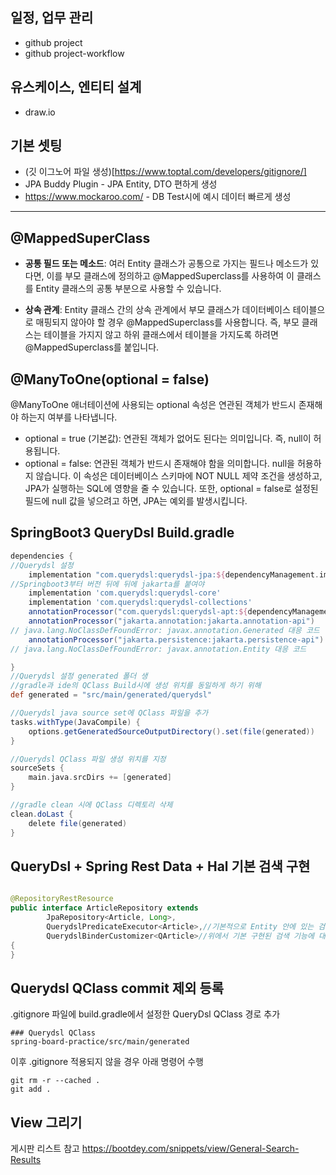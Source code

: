 ## 일정, 업무 관리

* github project
* github project-workflow

## 유스케이스, 엔티티 설계

* draw.io

## 기본 셋팅

* (깃 이그노어 파일 생성)[https://www.toptal.com/developers/gitignore/]
* JPA Buddy Plugin - JPA Entity, DTO 편하게 생성
* https://www.mockaroo.com/ - DB Test시에 예시 데이터 빠르게 생성

---

## @MappedSuperClass


* **공통 필드 또는 메소드**: 여러 Entity 클래스가 공통으로 가지는 필드나 메소드가 있다면, 이를 부모 클래스에 정의하고 @MappedSuperclass를 사용하여 이 클래스를 Entity 클래스의 공통 부분으로 사용할 수 있습니다.

* **상속 관계**: Entity 클래스 간의 상속 관계에서 부모 클래스가 데이터베이스 테이블으로 매핑되지 않아야 할 경우 @MappedSuperclass를 사용합니다. 즉, 부모 클래스는 테이블을 가지지 않고 하위 클래스에서 테이블을 가지도록 하려면 @MappedSuperclass를 붙입니다.

## @ManyToOne(optional = false)

@ManyToOne 애너테이션에 사용되는 optional 속성은 연관된 객체가 반드시 존재해야 하는지 여부를 나타냅니다.

* optional = true (기본값): 연관된 객체가 없어도 된다는 의미입니다. 즉, null이 허용됩니다.
* optional = false: 연관된 객체가 반드시 존재해야 함을 의미합니다. null을 허용하지 않습니다.
이 속성은 데이터베이스 스키마에 NOT NULL 제약 조건을 생성하고, JPA가 실행하는 SQL에 영향을 줄 수 있습니다. 또한, optional = false로 설정된 필드에 null 값을 넣으려고 하면, JPA는 예외를 발생시킵니다.

## SpringBoot3 QueryDsl Build.gradle

```groovy
dependencies {
//Querydsl 설정
    implementation "com.querydsl:querydsl-jpa:${dependencyManagement.importedProperties['querydsl.version']}:jakarta"
//Springboot3부터 버전 뒤에 뒤에 jakarta를 붙여야
    implementation 'com.querydsl:querydsl-core'
    implementation 'com.querydsl:querydsl-collections'
    annotationProcessor("com.querydsl:querydsl-apt:${dependencyManagement.importedProperties['querydsl.version']}:jakarta")
    annotationProcessor("jakarta.annotation:jakarta.annotation-api")
// java.lang.NoClassDefFoundError: javax.annotation.Generated 대응 코드
    annotationProcessor("jakarta.persistence:jakarta.persistence-api")
// java.lang.NoClassDefFoundError: javax.annotation.Entity 대응 코드

}
//Querydsl 설정 generated 폴더 생
//gradle과 ide의 QClass Build시에 생성 위치를 동일하게 하기 위해
def generated = "src/main/generated/querydsl"

//Querydsl java source set에 QClass 파일을 추가
tasks.withType(JavaCompile) {
    options.getGeneratedSourceOutputDirectory().set(file(generated))
}

//Querydsl QClass 파일 생성 위치를 지정
sourceSets {
    main.java.srcDirs += [generated]
}

//gradle clean 시에 QClass 디렉토리 삭제
clean.doLast {
    delete file(generated)
}

```

## QueryDsl + Spring Rest Data + Hal  기본 검색 구현

```java

@RepositoryRestResource
public interface ArticleRepository extends
        JpaRepository<Article, Long>,
        QuerydslPredicateExecutor<Article>,//기본적으로 Entity 안에 있는 검색기능을 추가해준다.
        QuerydslBinderCustomizer<QArticle>//위에서 기본 구현된 검색 기능에 대소문자 구분, 부분검색 등 구체적인 검색기능을 달아준다.
{
}

```



## Querydsl QClass commit 제외 등록

.gitignore 파일에 build.gradle에서 설정한 QueryDsl QClass 경로 추가

~~~
### Querydsl QClass
spring-board-practice/src/main/generated
~~~


이후 .gitignore 적용되지 않을 경우 아래 명령어 수행

~~~
git rm -r --cached .
git add .
~~~

## View 그리기

게시판 리스트 참고
https://bootdey.com/snippets/view/General-Search-Results